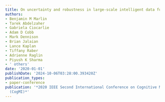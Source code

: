```yaml
---
title: On uncertainty and robustness in large-scale intelligent data fusion systems
authors:
- Benjamin M Marlin
- Tarek Abdelzaher
- Gabriela Ciocarlie
- Adam D Cobb
- Mark Dennison
- Brian Jalaian
- Lance Kaplan
- Tiffany Raber
- Adrienne Raglin
- Piyush K Sharma
- ' others'
date: '2020-01-01'
publishDate: '2024-10-06T03:28:00.393420Z'
publication_types:
- paper-conference
publication: '*2020 IEEE Second International Conference on Cognitive Machine Intelligence
  (CogMI)*'
---
```

